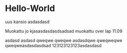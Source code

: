 # Hello-World
uus kansio asdasdasd


Muokattu jo kjasasdasdasdsadsad
muokattu over lap 11.09


asdasd asdasd
qweqwe
qweqwe
asdasdqwe
qweqweqwe
qweqweasdasdasdsad
123123123123asdasdasd
